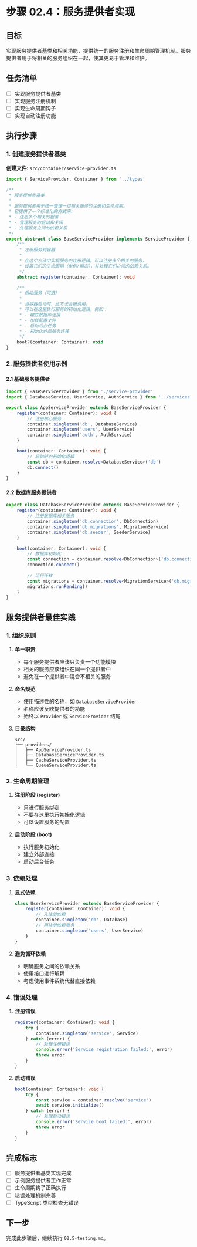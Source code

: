 # 步骤 02.4：服务提供者实现

## 目标
实现服务提供者基类和相关功能，提供统一的服务注册和生命周期管理机制。服务提供者用于将相关的服务组织在一起，使其更易于管理和维护。

## 任务清单
- [ ] 实现服务提供者基类
- [ ] 实现服务注册机制
- [ ] 实现生命周期钩子
- [ ] 实现自动注册功能

## 执行步骤

### 1. 创建服务提供者基类

**创建文件**: `src/container/service-provider.ts`

```typescript
import { ServiceProvider, Container } from '../types'

/**
 * 服务提供者基类
 * 
 * 服务提供者用于统一管理一组相关服务的注册和生命周期。
 * 它提供了一个标准化的方式来:
 * - 注册多个相关的服务
 * - 管理服务的启动和关闭
 * - 处理服务之间的依赖关系
 */
export abstract class BaseServiceProvider implements ServiceProvider {
    /**
     * 注册服务到容器
     * 
     * 在这个方法中实现服务的注册逻辑。可以注册多个相关的服务，
     * 设置它们的生命周期（单例/瞬态），并处理它们之间的依赖关系。
     */
    abstract register(container: Container): void

    /**
     * 启动服务（可选）
     * 
     * 当容器启动时，此方法会被调用。
     * 可以在这里执行服务的初始化逻辑，例如：
     * - 建立数据库连接
     * - 加载配置文件
     * - 启动后台任务
     * - 初始化外部服务连接
     */
    boot?(container: Container): void
}
```

### 2. 服务提供者使用示例

#### 2.1 基础服务提供者

```typescript
import { BaseServiceProvider } from './service-provider'
import { DatabaseService, UserService, AuthService } from '../services'

export class AppServiceProvider extends BaseServiceProvider {
    register(container: Container): void {
        // 注册核心服务
        container.singleton('db', DatabaseService)
        container.singleton('users', UserService)
        container.singleton('auth', AuthService)
    }

    boot(container: Container): void {
        // 启动时的初始化逻辑
        const db = container.resolve<DatabaseService>('db')
        db.connect()
    }
}
```

#### 2.2 数据库服务提供者

```typescript
export class DatabaseServiceProvider extends BaseServiceProvider {
    register(container: Container): void {
        // 注册数据库相关服务
        container.singleton('db.connection', DbConnection)
        container.singleton('db.migrations', MigrationService)
        container.singleton('db.seeder', SeederService)
    }

    boot(container: Container): void {
        // 数据库初始化
        const connection = container.resolve<DbConnection>('db.connection')
        connection.connect()
        
        // 运行迁移
        const migrations = container.resolve<MigrationService>('db.migrations')
        migrations.runPending()
    }
}
```

## 服务提供者最佳实践

### 1. 组织原则

1. **单一职责**
   - 每个服务提供者应该只负责一个功能模块
   - 相关的服务应该组织在同一个提供者中
   - 避免在一个提供者中混合不相关的服务

2. **命名规范**
   - 使用描述性的名称，如 `DatabaseServiceProvider`
   - 名称应该反映提供者的功能
   - 始终以 `Provider` 或 `ServiceProvider` 结尾

3. **目录结构**
   ```
   src/
   ├── providers/
   │   ├── AppServiceProvider.ts
   │   ├── DatabaseServiceProvider.ts
   │   ├── CacheServiceProvider.ts
   │   └── QueueServiceProvider.ts
   ```

### 2. 生命周期管理

1. **注册阶段 (register)**
   - 只进行服务绑定
   - 不要在这里执行初始化逻辑
   - 可以设置服务的配置

2. **启动阶段 (boot)**
   - 执行服务初始化
   - 建立外部连接
   - 启动后台任务

### 3. 依赖处理

1. **显式依赖**
   ```typescript
   class UserServiceProvider extends BaseServiceProvider {
       register(container: Container): void {
           // 先注册依赖
           container.singleton('db', Database)
           // 再注册依赖服务
           container.singleton('users', UserService)
       }
   }
   ```

2. **避免循环依赖**
   - 明确服务之间的依赖关系
   - 使用接口进行解耦
   - 考虑使用事件系统代替直接依赖

### 4. 错误处理

1. **注册错误**
   ```typescript
   register(container: Container): void {
       try {
           container.singleton('service', Service)
       } catch (error) {
           // 处理注册错误
           console.error('Service registration failed:', error)
           throw error
       }
   }
   ```

2. **启动错误**
   ```typescript
   boot(container: Container): void {
       try {
           const service = container.resolve('service')
           await service.initialize()
       } catch (error) {
           // 处理启动错误
           console.error('Service boot failed:', error)
           throw error
       }
   }
   ```

## 完成标志
- [ ] 服务提供者基类实现完成
- [ ] 示例服务提供者工作正常
- [ ] 生命周期钩子正确执行
- [ ] 错误处理机制完善
- [ ] TypeScript 类型检查无错误

## 下一步
完成此步骤后，继续执行 `02.5-testing.md`。 
